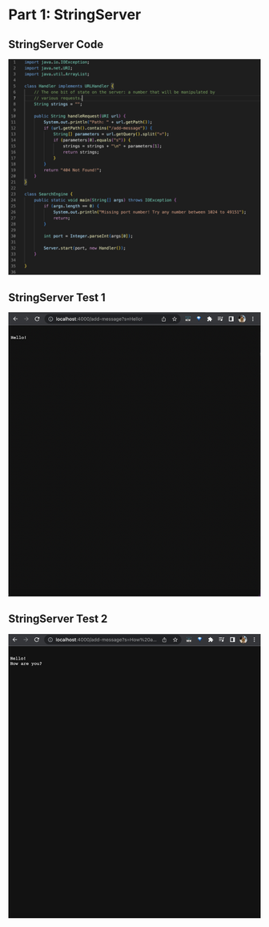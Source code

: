 # Part 1: StringServer



## StringServer Code

![image](assets/StringServer-Code.png)



## StringServer Test 1

![image](assets/test1.png)



## StringServer Test 2

![image](assets/test2.png)
